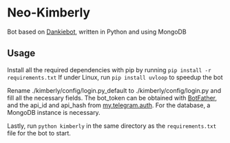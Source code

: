 # Neo-Kimberly
Bot based on [Dankiebot](https://gitlab.com/lukeovalle/dankiebot), written in Python and using MongoDB

## Usage
Install all the required dependencies with pip by running
`pip install -r requirements.txt`
If under Linux, run `pip install uvloop` to speedup the bot

Rename ./kimberly/config/login.py_default to ./kimberly/config/login.py and fill all the necessary fields. The bot_token can be obtained with [BotFather](https://t.me/BotFather), and the api_id and api_hash from [my.telegram.auth](https://my.telegram.org/auth). For the database, a MongoDB instance is necessary.

Lastly, run `python kimberly` in the same directory as the `requirements.txt` file for the bot to start.
